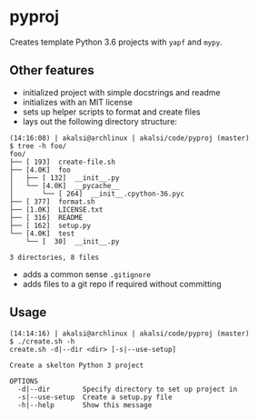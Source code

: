# pyproj

Creates template Python 3.6 projects with `yapf` and `mypy`.

## Other features
 * initialized project with simple docstrings and readme
 * initializes with an MIT license
 * sets up helper scripts to format and create files
 * lays out the following directory structure:
```
(14:16:08) | akalsi@archlinux | akalsi/code/pyproj (master)
$ tree -h foo/
foo/
├── [ 193]  create-file.sh
├── [4.0K]  foo
│   ├── [ 132]  __init__.py
│   └── [4.0K]  __pycache__
│       └── [ 264]  __init__.cpython-36.pyc
├── [ 377]  format.sh
├── [1.0K]  LICENSE.txt
├── [ 316]  README
├── [ 162]  setup.py
└── [4.0K]  test
    └── [  30]  __init__.py

3 directories, 8 files
```
 * adds a common sense `.gitignore`
 * adds files to a git repo if required without committing

## Usage
```
(14:14:16) | akalsi@archlinux | akalsi/code/pyproj (master)
$ ./create.sh -h
create.sh -d|--dir <dir> [-s|--use-setup]

Create a skelton Python 3 project

OPTIONS
  -d|--dir        Specify directory to set up project in
  -s|--use-setup  Create a setup.py file
  -h|--help       Show this message
```
